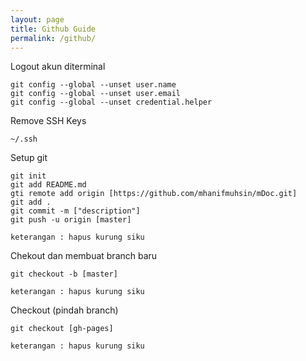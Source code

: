 ```yaml
---
layout: page
title: Github Guide
permalink: /github/
---
```


Logout akun diterminal
```
git config --global --unset user.name
git config --global --unset user.email
git config --global --unset credential.helper
```

Remove SSH Keys
```
~/.ssh
```

Setup git
```
git init
git add README.md
gti remote add origin [https://github.com/mhanifmuhsin/mDoc.git]
git add . 
git commit -m ["description"] 
git push -u origin [master]

keterangan : hapus kurung siku
```

Chekout dan membuat branch baru
```
git checkout -b [master]

keterangan : hapus kurung siku
```

Checkout (pindah branch)
```
git checkout [gh-pages]

keterangan : hapus kurung siku
```



